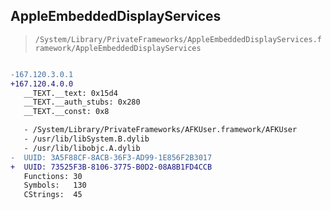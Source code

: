 ## AppleEmbeddedDisplayServices

> `/System/Library/PrivateFrameworks/AppleEmbeddedDisplayServices.framework/AppleEmbeddedDisplayServices`

```diff

-167.120.3.0.1
+167.120.4.0.0
   __TEXT.__text: 0x15d4
   __TEXT.__auth_stubs: 0x280
   __TEXT.__const: 0x8

   - /System/Library/PrivateFrameworks/AFKUser.framework/AFKUser
   - /usr/lib/libSystem.B.dylib
   - /usr/lib/libobjc.A.dylib
-  UUID: 3A5F88CF-8ACB-36F3-AD99-1E856F2B3017
+  UUID: 73525F3B-8106-3775-B0D2-08A8B1FD4CCB
   Functions: 30
   Symbols:   130
   CStrings:  45

```

